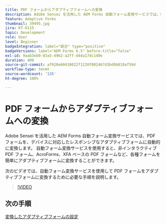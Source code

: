 ```yaml
---
title: PDF フォームからアダプティブフォームへの変換
description: Adobe Sensei を活用した AEM Forms 自動フォーム変換サービスでは、PDF フォームを、デバイスに対応したレスポンシブなアダプティブフォームに自動的に変換します。 自動フォーム変換サービスを使用すると、非インタラクティブ PDF フォーム、AcroForms、XFA ベースの PDF フォームなど、各種フォームを簡単にアダプティブフォームに変換することができます。
feature: Adaptive Forms
thumbnail: 39495.jpg
jira: KT-6115
topic: Development
role: User
level: Beginner
badgeIntegration: label="統合" type="positive"
badgeVersions: label="AEM Forms 6.5" before-title="false"
exl-id: 9aab3eb0-03a5-4962-a2ff-d44a17dc140e
duration: 409
source-git-commit: af928e60410022f12207082467d3bd9b818af59d
workflow-type: tm+mt
source-wordcount: '135'
ht-degree: 100%

---
```


# PDF フォームからアダプティブフォームへの変換

Adobe Sensei を活用した AEM Forms 自動フォーム変換サービスでは、PDF フォームを、デバイスに対応したレスポンシブなアダプティブフォームに自動的に変換します。 自動フォーム変換サービスを使用すると、非インタラクティブ PDF フォーム、AcroForms、XFA ベースの PDF フォームなど、各種フォームを簡単にアダプティブフォームに変換することができます。 

次のビデオでは、自動フォーム変換サービスを使用して PDF フォームをアダプティブフォームに変換するために必要な手順を説明します。

>[!VIDEO](https://video.tv.adobe.com/v/39495?quality=12&learn=on)

## 次の手順

[変換したアダプティブフォームの設定](./configure-converted-adaptive-form.md)